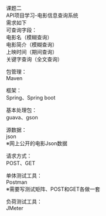 课题二  
API项目学习-电影信息查询系统  
需求如下  
可查询字段：  
电影名（模糊查询）  
电影简介（模糊查询）  
上映时间（期间查询）  
关键字查询（全文查询）  

包管理：  
Maven  

框架：  
Spring、Spring boot  

基本处理包：  
guava、gson  

源数据：  
json  
※网上公开的电影Json数据  

请求方式：  
POST、GET  

单体测试工具：  
Postman  
※需要写测试矩阵、POST和GET各做一套  

负荷测试工具：  
JMeter  
